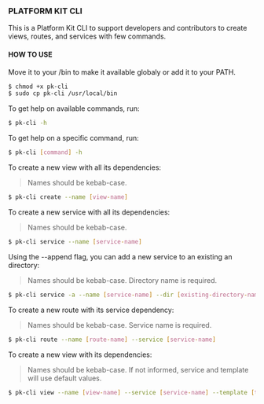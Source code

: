 ### PLATFORM KIT CLI

This is a Platform Kit CLI to support developers and contributors to create views, routes, and services with few commands.

#### HOW TO USE
Move it to your /bin to make it available globaly or add it to your PATH.
```bash
$ chmod +x pk-cli
$ sudo cp pk-cli /usr/local/bin
```

To get help on available commands, run:
```bash
$ pk-cli -h
```

To get help on a specific command, run:
```bash
$ pk-cli [command] -h
```

To create a new view with all its dependencies:
> Names should be kebab-case.
```bash
$ pk-cli create --name [view-name]
```

To create a new service with all its dependencies:
> Names should be kebab-case.
```bash
$ pk-cli service --name [service-name]
```

Using the --append flag, you can add a new service to an existing an directory:
> Names should be kebab-case.
> Directory name is required.
```bash
$ pk-cli service -a --name [service-name] --dir [existing-directory-name]
```

To create a new route with its service dependency:
> Names should be kebab-case.
> Service name is required.
```bash
$ pk-cli route --name [route-name] --service [service-name]
```

To create a new view with its dependencies:
> Names should be kebab-case.
> If not informed, service and template will use default values.
```bash
$ pk-cli view --name [view-name] --service [service-name] --template [template-name]
```